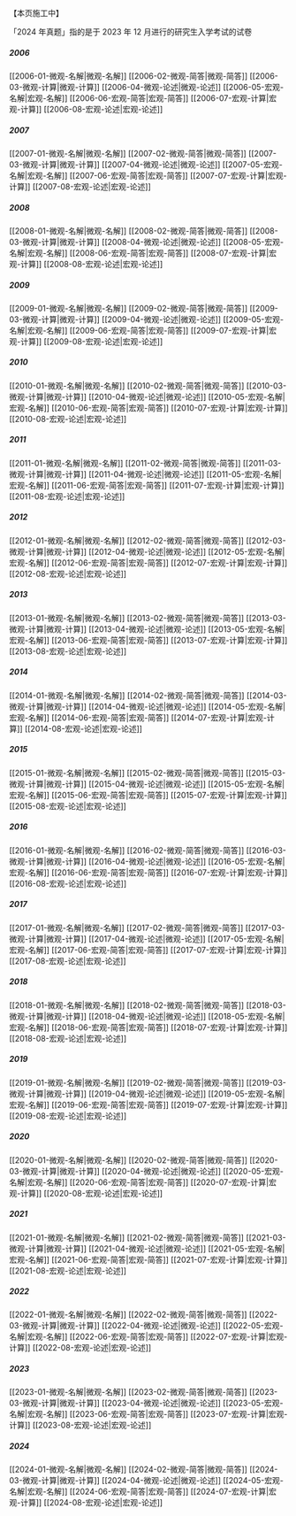 
【本页施工中】

「2024 年真题」指的是于 2023 年 12 月进行的研究生入学考试的试卷

##### 2006
[[2006-01-微观-名解|微观-名解]]	[[2006-02-微观-简答|微观-简答]]	[[2006-03-微观-计算|微观-计算]]	[[2006-04-微观-论述|微观-论述]]
[[2006-05-宏观-名解|宏观-名解]]	[[2006-06-宏观-简答|宏观-简答]]	[[2006-07-宏观-计算|宏观-计算]]	[[2006-08-宏观-论述|宏观-论述]]

##### 2007
[[2007-01-微观-名解|微观-名解]]	[[2007-02-微观-简答|微观-简答]]	[[2007-03-微观-计算|微观-计算]]	[[2007-04-微观-论述|微观-论述]]
[[2007-05-宏观-名解|宏观-名解]]	[[2007-06-宏观-简答|宏观-简答]]	[[2007-07-宏观-计算|宏观-计算]]	[[2007-08-宏观-论述|宏观-论述]]

##### 2008
[[2008-01-微观-名解|微观-名解]]	[[2008-02-微观-简答|微观-简答]]	[[2008-03-微观-计算|微观-计算]]	[[2008-04-微观-论述|微观-论述]]
[[2008-05-宏观-名解|宏观-名解]]	[[2008-06-宏观-简答|宏观-简答]]	[[2008-07-宏观-计算|宏观-计算]]	[[2008-08-宏观-论述|宏观-论述]]

##### 2009
[[2009-01-微观-名解|微观-名解]]	[[2009-02-微观-简答|微观-简答]]	[[2009-03-微观-计算|微观-计算]]	[[2009-04-微观-论述|微观-论述]]
[[2009-05-宏观-名解|宏观-名解]]	[[2009-06-宏观-简答|宏观-简答]]	[[2009-07-宏观-计算|宏观-计算]]	[[2009-08-宏观-论述|宏观-论述]]

##### 2010
[[2010-01-微观-名解|微观-名解]]	[[2010-02-微观-简答|微观-简答]]	[[2010-03-微观-计算|微观-计算]]	[[2010-04-微观-论述|微观-论述]]
[[2010-05-宏观-名解|宏观-名解]]	[[2010-06-宏观-简答|宏观-简答]]	[[2010-07-宏观-计算|宏观-计算]]	[[2010-08-宏观-论述|宏观-论述]]

##### 2011
[[2011-01-微观-名解|微观-名解]]	[[2011-02-微观-简答|微观-简答]]	[[2011-03-微观-计算|微观-计算]]	[[2011-04-微观-论述|微观-论述]]
[[2011-05-宏观-名解|宏观-名解]]	[[2011-06-宏观-简答|宏观-简答]]	[[2011-07-宏观-计算|宏观-计算]]	[[2011-08-宏观-论述|宏观-论述]]

##### 2012
[[2012-01-微观-名解|微观-名解]]	[[2012-02-微观-简答|微观-简答]]	[[2012-03-微观-计算|微观-计算]]	[[2012-04-微观-论述|微观-论述]]
[[2012-05-宏观-名解|宏观-名解]]	[[2012-06-宏观-简答|宏观-简答]]	[[2012-07-宏观-计算|宏观-计算]]	[[2012-08-宏观-论述|宏观-论述]]

##### 2013
[[2013-01-微观-名解|微观-名解]]	[[2013-02-微观-简答|微观-简答]]	[[2013-03-微观-计算|微观-计算]]	[[2013-04-微观-论述|微观-论述]]
[[2013-05-宏观-名解|宏观-名解]]	[[2013-06-宏观-简答|宏观-简答]]	[[2013-07-宏观-计算|宏观-计算]]	[[2013-08-宏观-论述|宏观-论述]]

##### 2014
[[2014-01-微观-名解|微观-名解]]	[[2014-02-微观-简答|微观-简答]]	[[2014-03-微观-计算|微观-计算]]	[[2014-04-微观-论述|微观-论述]]
[[2014-05-宏观-名解|宏观-名解]]	[[2014-06-宏观-简答|宏观-简答]]	[[2014-07-宏观-计算|宏观-计算]]	[[2014-08-宏观-论述|宏观-论述]]

##### 2015
[[2015-01-微观-名解|微观-名解]]	[[2015-02-微观-简答|微观-简答]]	[[2015-03-微观-计算|微观-计算]]	[[2015-04-微观-论述|微观-论述]]
[[2015-05-宏观-名解|宏观-名解]]	[[2015-06-宏观-简答|宏观-简答]]	[[2015-07-宏观-计算|宏观-计算]]	[[2015-08-宏观-论述|宏观-论述]]

##### 2016
[[2016-01-微观-名解|微观-名解]]	[[2016-02-微观-简答|微观-简答]]	[[2016-03-微观-计算|微观-计算]]	[[2016-04-微观-论述|微观-论述]]
[[2016-05-宏观-名解|宏观-名解]]	[[2016-06-宏观-简答|宏观-简答]]	[[2016-07-宏观-计算|宏观-计算]]	[[2016-08-宏观-论述|宏观-论述]]

##### 2017
[[2017-01-微观-名解|微观-名解]]	[[2017-02-微观-简答|微观-简答]]	[[2017-03-微观-计算|微观-计算]]	[[2017-04-微观-论述|微观-论述]]
[[2017-05-宏观-名解|宏观-名解]]	[[2017-06-宏观-简答|宏观-简答]]	[[2017-07-宏观-计算|宏观-计算]]	[[2017-08-宏观-论述|宏观-论述]]

##### 2018
[[2018-01-微观-名解|微观-名解]]	[[2018-02-微观-简答|微观-简答]]	[[2018-03-微观-计算|微观-计算]]	[[2018-04-微观-论述|微观-论述]]
[[2018-05-宏观-名解|宏观-名解]]	[[2018-06-宏观-简答|宏观-简答]]	[[2018-07-宏观-计算|宏观-计算]]	[[2018-08-宏观-论述|宏观-论述]]

##### 2019
[[2019-01-微观-名解|微观-名解]]	[[2019-02-微观-简答|微观-简答]]	[[2019-03-微观-计算|微观-计算]]	[[2019-04-微观-论述|微观-论述]]
[[2019-05-宏观-名解|宏观-名解]]	[[2019-06-宏观-简答|宏观-简答]]	[[2019-07-宏观-计算|宏观-计算]]	[[2019-08-宏观-论述|宏观-论述]]

##### 2020
[[2020-01-微观-名解|微观-名解]]	[[2020-02-微观-简答|微观-简答]]	[[2020-03-微观-计算|微观-计算]]	[[2020-04-微观-论述|微观-论述]]
[[2020-05-宏观-名解|宏观-名解]]	[[2020-06-宏观-简答|宏观-简答]]	[[2020-07-宏观-计算|宏观-计算]]	[[2020-08-宏观-论述|宏观-论述]]

##### 2021
[[2021-01-微观-名解|微观-名解]]	[[2021-02-微观-简答|微观-简答]]	[[2021-03-微观-计算|微观-计算]]	[[2021-04-微观-论述|微观-论述]]
[[2021-05-宏观-名解|宏观-名解]]	[[2021-06-宏观-简答|宏观-简答]]	[[2021-07-宏观-计算|宏观-计算]]	[[2021-08-宏观-论述|宏观-论述]]

##### 2022
[[2022-01-微观-名解|微观-名解]]	[[2022-02-微观-简答|微观-简答]]	[[2022-03-微观-计算|微观-计算]]	[[2022-04-微观-论述|微观-论述]]
[[2022-05-宏观-名解|宏观-名解]]	[[2022-06-宏观-简答|宏观-简答]]	[[2022-07-宏观-计算|宏观-计算]]	[[2022-08-宏观-论述|宏观-论述]]

##### 2023
[[2023-01-微观-名解|微观-名解]]	[[2023-02-微观-简答|微观-简答]]	[[2023-03-微观-计算|微观-计算]]	[[2023-04-微观-论述|微观-论述]]
[[2023-05-宏观-名解|宏观-名解]]	[[2023-06-宏观-简答|宏观-简答]]	[[2023-07-宏观-计算|宏观-计算]]	[[2023-08-宏观-论述|宏观-论述]]

##### 2024
[[2024-01-微观-名解|微观-名解]]	[[2024-02-微观-简答|微观-简答]]	[[2024-03-微观-计算|微观-计算]]	[[2024-04-微观-论述|微观-论述]]
[[2024-05-宏观-名解|宏观-名解]]	[[2024-06-宏观-简答|宏观-简答]]	[[2024-07-宏观-计算|宏观-计算]]	[[2024-08-宏观-论述|宏观-论述]]
